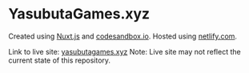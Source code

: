 # YasubutaGames.xyz

Created using [Nuxt.js](https://nuxtjs.org/) and [codesandbox.io](https://codesandbox.io/). Hosted using [netlify.com](https://www.netlify.com/).

Link to live site: [yasubutagames.xyz](https://yasubutagames.xyz/)
Note: Live site may not reflect the current state of this repository.
